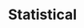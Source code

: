 ---
title: "Statistical"
description: "Statistical operations on images and arrays"
icon: "cadence"
weight: 5011600
draft: false
---